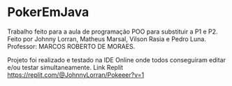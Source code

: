 # PokerEmJava
Trabalho feito para a aula de programação POO para substituir a P1 e P2.
Feito por Johnny Lorran, Matheus Marsal, Vilson Rasia e Pedro Luna.
Professor: MARCOS ROBERTO DE MORAES.


Projeto foi realizado e testado na IDE Online onde todos conseguiram editar e/ou testar simultaneamente.
Link Replit https://replit.com/@JohnnyLorran/Pokeeer?v=1
